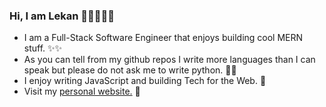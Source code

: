### Hi, I am Lekan 🧑🏿‍💻👋🏿

- I am a Full-Stack Software Engineer that enjoys building cool MERN stuff. ✨✨
- As you can tell from my github repos I write more languages than I can speak but please do not ask me to write python. 🤝🏿
- I enjoy writing JavaScript and building Tech for the Web. 🏹
- Visit my [personal website.](https://olamilekan.vercel.app/) 💎

<!--
**Areezy/Areezy** is a ✨ _special_ ✨ repository because its `README.md` (this file) appears on your GitHub profile.

Here are some ideas to get you started:

- 🔭 I’m currently working on ...
- 🌱 I’m currently learning ...
- 👯 I’m looking to collaborate on ...
- 🤔 I’m looking for help with ...
- 💬 Ask me about ...
- 📫 How to reach me: ...
- 😄 Pronouns: ...
- ⚡ Fun fact: ...
-->
